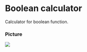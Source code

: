 # Boolean calculator
Calculator for boolean function.

### Picture
<img src="https://i.imgur.com/jPpMxBz.png" style="padding-bottom:10px">
